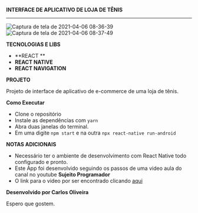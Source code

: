 **INTERFACE DE APLICATIVO DE LOJA DE TÊNIS**

____________________________________________________________________________________________________________________________________________________________________________________________________________________________________________________________________________________________________________________________________________
![Captura de tela de 2021-04-06 08-36-39](https://user-images.githubusercontent.com/50087300/113712686-cf3f9200-96bc-11eb-86df-5eb4a85042cf.png)
![Captura de tela de 2021-04-06 08-37-49](https://user-images.githubusercontent.com/50087300/113712737-df577180-96bc-11eb-9dad-d2403a0c20a9.png)



**TECNOLOGIAS E LIBS**

- **REACT **
- **REACT NATIVE**
- **REACT NAVIGATION**

**PROJETO**

Projeto de interface de aplicativo de e-commerce de uma loja de tênis.

**Como Executar**

- Clone o repositório
- Instale as dependências com `yarn`
- Abra duas janelas do terminal.
- Em uma digite `npm start` e na outra `npx react-native run-android`

**NOTAS ADICIONAIS**

- Necessário ter o ambiente de desenvolvimento com React Native todo configurado e pronto.
- Este App foi desenvolvido seguindo os passos de uma video aula do canal no youtube **Sujeito Programador**
- O link para o video por ser encontrado clicando <a href="https://www.youtube.com/watch?v=RZbz26EVysA" target="__blank">aqui</a>

**Desenvolvido por Carlos Oliveira**

Espero que gostem.

